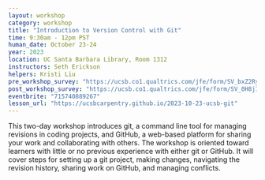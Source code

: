 ```yaml
---
layout: workshop
category: workshop
title: "Introduction to Version Control with Git"
time: 9:30am - 12pm PST
human_date: October 23-24
year: 2023
location: UC Santa Barbara Library, Room 1312
instructors: Seth Erickson
helpers: Kristi Liu
pre_workshop_survey: "https://ucsb.co1.qualtrics.com/jfe/form/SV_bxZ2RyiGUhOUBTw"
post_workshop_survey: "https://ucsb.co1.qualtrics.com/jfe/form/SV_0H8jICKpT9PNOnA"
eventbrite: "715740889267"
lesson_url: "https://ucsbcarpentry.github.io/2023-10-23-ucsb-git"
---
```


This two-day workshop introduces git, a command line tool for managing revisions in coding projects, and GitHub, a web-based platform for sharing your work and collaborating with others. The workshop is oriented toward learners with little or no previous experience with either git or GitHub. It will cover steps for setting up a git project, making changes, navigating the revision history, sharing work on GitHub, and managing conflicts. 
